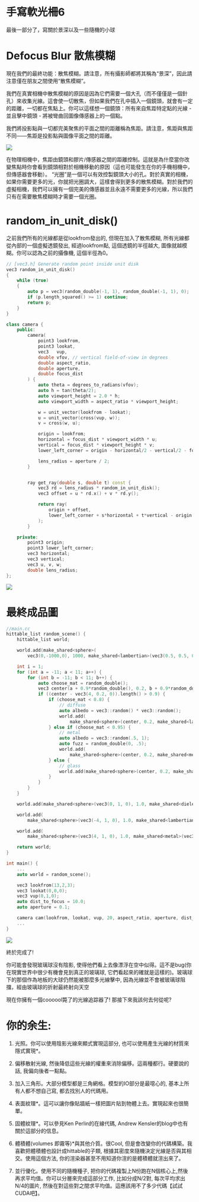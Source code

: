 # 手寫軟光柵6
最後一部分了，寫關於景深以及一些隨機的小球

# Defocus Blur 散焦模糊

現在我們的最終功能：散焦模糊。請注意，所有攝影師都將其稱為“景深”，因此請注意僅在朋友之間使用“散焦模糊”。

我們在真實相機中散焦模糊的原因是因為它們需要一個大孔（而不僅僅是一個針孔）來收集光線。這會使一切散焦，但如果我們在孔中插入一個鏡頭，就會有一定的距離，一切都在焦點上。你可以這樣想一個鏡頭：所有來自焦距特定點的光線 - 並且擊中鏡頭 - 將被彎曲回圖像傳感器上的一個點。

我們將投影點與一切都完美聚焦的平面之間的距離稱為焦距。請注意，焦距與焦距不同——焦距是投影點與圖像平面之間的距離。

![](pic/fig-1.17-cam-lens.jpg)

在物理相機中，焦距由鏡頭和膠片/傳感器之間的距離控制。這就是為什麼當你改變焦點時你會看到鏡頭相對於相機移動的原因（這也可能發生在你的手機相機中，但傳感器會移動）。 “光圈”是一個可以有效控製鏡頭大小的孔。對於真實的相機，如果你需要更多的光，你就把光圈調大，這樣會得到更多的散焦模糊。對於我們的虛擬相機，我們可以擁有一個完美的傳感器並且永遠不需要更多的光線，所以我們只有在需要散焦模糊時才需要一個光圈。

# random_in_unit_disk()

之前我們所有的光線都是從lookfrom發出的, 但現在加入了散焦模糊, 所有光線都從內部的一個虛擬透鏡發出, 經過lookfrom點, 這個透鏡的半徑越大, 圖像就越模糊。你可以認為之前的攝像機, 這個半徑為0。

```c++
// [vec3.h] Generate random point inside unit disk
vec3 random_in_unit_disk()
{
	while (true)
	{
		auto p = vec3(random_double(-1, 1), random_double(-1, 1), 0);
		if (p.length_squared() >= 1) continue;
		return p;
	}
}
```

```c++
class camera {
    public:
        camera(
            point3 lookfrom,
            point3 lookat,
            vec3   vup,
            double vfov, // vertical field-of-view in degrees
            double aspect_ratio,
            double aperture,
            double focus_dist
        ) {
            auto theta = degrees_to_radians(vfov);
            auto h = tan(theta/2);
            auto viewport_height = 2.0 * h;
            auto viewport_width = aspect_ratio * viewport_height;

            w = unit_vector(lookfrom - lookat);
            u = unit_vector(cross(vup, w));
            v = cross(w, u);

            origin = lookfrom;
            horizontal = focus_dist * viewport_width * u;
            vertical = focus_dist * viewport_height * v;
            lower_left_corner = origin - horizontal/2 - vertical/2 - focus_dist*w;

            lens_radius = aperture / 2;
        }


        ray get_ray(double s, double t) const {
            vec3 rd = lens_radius * random_in_unit_disk();
            vec3 offset = u * rd.x() + v * rd.y();

            return ray(
                origin + offset,
                lower_left_corner + s*horizontal + t*vertical - origin - offset
            );
        }

    private:
        point3 origin;
        point3 lower_left_corner;
        vec3 horizontal;
        vec3 vertical;
        vec3 u, v, w;
        double lens_radius;
};
```

![](pic/存在焦距.png)

# 最終成品圖

```c++
//main.cc
hittable_list random_scene() {
    hittable_list world;

    world.add(make_shared<sphere>(
        vec3(0,-1000,0), 1000, make_shared<lambertian>(vec3(0.5, 0.5, 0.5))));

    int i = 1;
    for (int a = -11; a < 11; a++) {
        for (int b = -11; b < 11; b++) {
            auto choose_mat = random_double();
            vec3 center(a + 0.9*random_double(), 0.2, b + 0.9*random_double());
            if ((center - vec3(4, 0.2, 0)).length() > 0.9) {
                if (choose_mat < 0.8) {
                    // diffuse
                    auto albedo = vec3::random() * vec3::random();
                    world.add(
                        make_shared<sphere>(center, 0.2, make_shared<lambertian>(albedo)));
                } else if (choose_mat < 0.95) {
                    // metal
                    auto albedo = vec3::random(.5, 1);
                    auto fuzz = random_double(0, .5);
                    world.add(
                        make_shared<sphere>(center, 0.2, make_shared<metal>(albedo, fuzz)));
                } else {
                    // glass
                    world.add(make_shared<sphere>(center, 0.2, make_shared<dielectric>(1.5)));
                }
            }
        }
    }

    world.add(make_shared<sphere>(vec3(0, 1, 0), 1.0, make_shared<dielectric>(1.5)));

    world.add(
        make_shared<sphere>(vec3(-4, 1, 0), 1.0, make_shared<lambertian>(vec3(0.4, 0.2, 0.1))));

    world.add(
        make_shared<sphere>(vec3(4, 1, 0), 1.0, make_shared<metal>(vec3(0.7, 0.6, 0.5), 0.0)));

    return world;
}

int main() {
    ...
    auto world = random_scene();

    vec3 lookfrom(13,2,3);
    vec3 lookat(0,0,0);
    vec3 vup(0,1,0);
    auto dist_to_focus = 10.0;
    auto aperture = 0.1;

    camera cam(lookfrom, lookat, vup, 20, aspect_ratio, aperture, dist_to_focus);
    ...
}
```

![](pic/最終成品.png)

終於完成了!

你可能會發現玻璃球沒有陰影, 使得他們看上去像漂浮在空中似得。這不是bug(你在現實世界中很少有機會見到真正的玻璃球, 它們看起來的確就是這樣的)。玻璃球下的那個作為地板的大球仍然能被那麼多光線擊中, 因為光線並不會被玻璃球阻擋，經由玻璃球的折射最終射向天空

現在你擁有一個coooool斃了的光線追踪器了! 那接下來我該何去何從呢?

# 你的余生:

1. 光照。你可以使用陰影光線來顯式實現這部分, 也可以使用產生光線的材質來隱式實現*。

2. 偏移散射光線, 然後降低這些光線的權重來消除偏移。這兩種都行。硬要說的話, 我偏向後者一點點。

3. 加入三角形。大部分模型都是三角網格。模型的IO部分是最噁心的, 基本上所有人都不想自己寫, 都去找別人的代碼用。

4. 表面紋理*。這可以讓你像貼牆紙一樣把圖片貼到物體上去。實現起來也很簡單。

5. 固體紋理*。可以參見Ken Perlin的在線代碼, Andrew Kensler的blog中也有關於這部分的信息。

6. 體積體(volumes 即霧等)*與其他介質。很Cool, 但是會改變你的代碼構築。我喜歡把體積體也設計成hittable的子類, 根據其密度來隨機決定光線是否與其相交。使用這個方法, 你的渲染器甚至不用知道你渲的是體積體就渲出來了。

7. 並行優化。使用不同的隨機種子, 把你的代碼複製上N份跑在N個核心上,然後再求平均值。你可以分層來完成這部分工作, 比如分成N/2對, 每次平均求出N/4的圖片, 然後在對這些對之間求平均值。這應該用不了多少代碼【試試CUDA吧】。